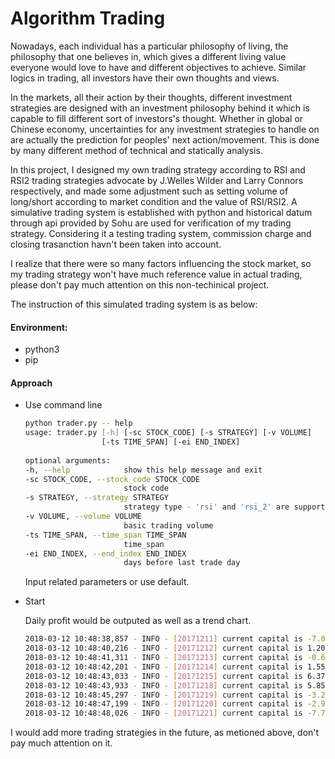 Algorithm Trading
==================================
Nowadays, each individual has a particular philosophy of living, the philosophy that one believes in, which gives a  different living value everyone would love to have and different objectives to achieve. Similar logics in trading, all investors have their own thoughts and views.

In the markets, all their action by their thoughts, different investment strategies are designed with an investment philosophy behind it which is capable to fill different sort of investors's thought. Whether in global or Chinese economy, uncertainties for any investment strategies to handle on are actually the prediction for peoples' next action/movement. This is done by many different method of technical and statically analysis.

In this project, I designed my own trading strategy according to RSI and RSI2 trading strategies advocate by J.Welles Wilder and Larry Connors respectively, and made some adjustment such as setting volume of long/short according to market condition and the value of RSI/RSI2. A simulative trading system is established with python and historical datum through api provided by Sohu are used for verification of my trading strategy. Considering it a testing trading system, commission charge and closing trasanction havn't been taken into account.

I realize that there were so many factors influencing the stock market, so my trading strategy won't have much reference value in actual trading, please don't pay much attention on this non-techinical project.

The instruction of this simulated trading system is as below:


#### Environment:

* python3
* pip

#### Approach


* Use command line
  
  ```bash
  python trader.py -- help
  usage: trader.py [-h] [-sc STOCK_CODE] [-s STRATEGY] [-v VOLUME]
                   [-ts TIME_SPAN] [-ei END_INDEX]
                 
  optional arguments:
  -h, --help            show this help message and exit
  -sc STOCK_CODE, --stock_code STOCK_CODE
                        stock code
  -s STRATEGY, --strategy STRATEGY
                        strategy type - 'rsi' and 'rsi_2' are supported
  -v VOLUME, --volume VOLUME
                        basic trading volume
  -ts TIME_SPAN, --time_span TIME_SPAN
                        time_span
  -ei END_INDEX, --end_index END_INDEX
                        days before last trade day

  ```
  Input related parameters or use default.  
  
* Start  

  Daily profit would be outputed as well as a trend chart.
  
  ```bash
  2018-03-12 10:48:38,857 - INFO - [20171211] current capital is -7.061756373937527
  2018-03-12 10:48:40,216 - INFO - [20171212] current capital is 1.205665722379564
  2018-03-12 10:48:41,311 - INFO - [20171213] current capital is -0.6889518413597671
  2018-03-12 10:48:42,201 - INFO - [20171214] current capital is 1.5501416430594475
  2018-03-12 10:48:43,033 - INFO - [20171215] current capital is 6.372804532577732
  2018-03-12 10:48:43,933 - INFO - [20171218] current capital is 5.856090651557935
  2018-03-12 10:48:45,297 - INFO - [20171219] current capital is -3.2725212464588367
  2018-03-12 10:48:47,199 - INFO - [20171220] current capital is -2.9280453257789816
  2018-03-12 10:48:48,026 - INFO - [20171221] current capital is -7.750708215297266

  ```


I would add more trading strategies in the future, as metioned above, don't pay much attention on it.
